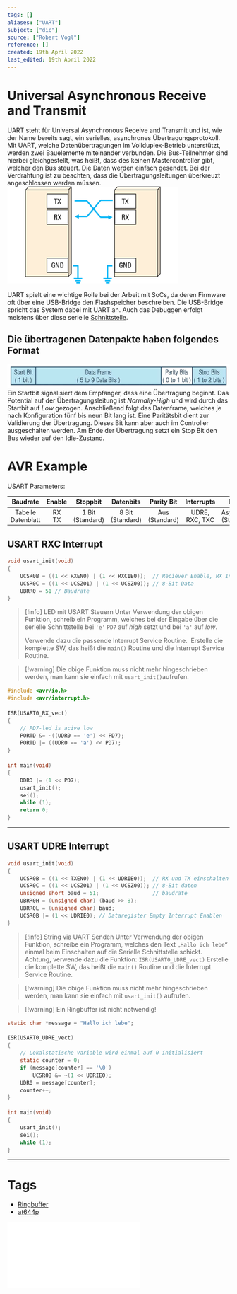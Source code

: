 ```yaml
---
tags: []
aliases: ["UART"]
subject: ["dic"]
source: ["Robert Vogl"]
reference: []
created: 19th April 2022
last_edited: 19th April 2022
---
```


# Universal Asynchronous Receive and Transmit

UART steht für Universal Asynchronous Receive and Transmit und ist, wie der Name bereits sagt, ein serielles, asynchrones Übertragungsprotokoll.
Mit UART, welche Datenübertragungen im Vollduplex-Betrieb unterstützt, werden zwei Bauelemente miteinander verbunden.
Die Bus-Teilnehmer sind hierbei gleichgestellt, was heißt, dass des keinen Mastercontroller gibt, welcher den Bus steuert.
Die Daten werden einfach gesendet. Bei der Verdrahtung ist zu beachten, dass die Übertragungsleitungen überkreuzt angeschlossen werden müssen.
![UART_Wiring](digitaltechnik/assets/UART_Wiring.png)

UART spielt eine wichtige Rolle bei der Arbeit mit SoCs, da deren Firmware oft über eine USB-Bridge den Flashspeicher beschreiben. Die USB-Bridge spricht das System dabei mit UART an. Auch das Debuggen erfolgt meistens über diese serielle [Schnittstelle](digitaltechnik/{MOC}%20Schnittstellen.md).

## Die übertragenen Datenpakte haben folgendes Format
![UART_Frame](digitaltechnik/assets/UART_Frame.png)
Ein Startbit signalisiert dem Empfänger, dass eine Übertragung beginnt. Das Potential auf der Übertragungsleitung ist _Normally-High_ und wird durch das Startbit auf _Low_ gezogen. Anschließend folgt das Datenframe, welches je nach Konfiguration fünf bis neun Bit lang ist. Eine Paritätsbit dient zur Validierung der Übertragung. Dieses Bit kann aber auch im Controller ausgeschalten werden. Am Ende der Übertragung setzt ein Stop Bit den Bus wieder auf den Idle-Zustand.

# AVR Example

USART Parameters:

|       Baudrate        |  Enable  |       Stoppbit        |       Datenbits       |     Parity Bit      |   Interrupts   |           Mode            |
|:---------------------:|:--------:|:---------------------:|:---------------------:|:-------------------:|:--------------:|:-------------------------:|
| Tabelle<br>Datenblatt | RX<br>TX | 1 Bit <br> (Standard) | 8 Bit <br> (Standard) | Aus <br> (Standard) | UDRE, RXC, TXC | Asynchron <br> (Standard) |

## USART RXC Interrupt
```c
void usart_init(void)
{
	UCSR0B = ((1 << RXEN0) | (1 << RXCIE0));  // Reciever Enable, RX Interrupt Enable
	UCSR0C = ((1 << UCSZ01) | (1 << UCSZ00)); // 8-Bit Data
	UBRR0 = 51 // Baudrate
}
```

> [!info] LED mit USART Steuern
> Unter Verwendung der obigen Funktion, schreib ein Programm,
> welches bei der Eingabe über die serielle Schnittstelle bei `'e'` `PD7` auf *high* setzt und bei `'a'` auf *low*.
> 
> Verwende dazu die passende Interrupt Service Routine.
> Erstelle die komplette SW, das heißt die `main()` Routine und die Interrupt Service Routine.

> [!warning] Die obige Funktion muss nicht mehr hingeschrieben werden, man kann sie einfach mit `usart_init()`aufrufen.

```c
#include <avr/io.h>
#include <avr/interrupt.h>

ISR(USART0_RX_vect)
{
	// PD7-led is acive low
	PORTD &= ~((UDR0 == 'e') << PD7);
	PORTD |= ((UDR0 == 'a') << PD7);
}

int main(void)
{
	DDRD |= (1 << PD7);
	usart_init();
	sei();
	while (1);
	return 0;
}
```

---

## USART UDRE Interrupt

```c
void usart_init(void)
{
	UCSR0B = ((1 << TXEN0) | (1 << UDRIE0));  // RX und TX einschalten
	UCSR0C = ((1 << UCSZ01) | (1 << UCSZ00)); // 8-Bit daten
	unsigned short baud = 51;                 // baudrate
	UBRR0H = (unsigned char) (baud >> 8);
	UBRR0L = (unsigned char) baud;
	UCSR0B |= (1 << UDRIE0); // Dataregister Empty Interrupt Enablen
}
```

> [!info] String via UART Senden
> Unter Verwendung der obigen Funktion, schreibe ein Programm, welches den Text `„Hallo ich lebe“` einmal beim Einschalten auf die Serielle
> Schnittstelle schickt.
> Achtung, verwende dazu die Funktion: `ISR(USART0_UDRE_vect)`
> Erstelle die komplette SW, das heißt die `main()` Routine und die Interrupt Service Routine.

> [!warning] Die obige Funktion muss nicht mehr hingeschrieben werden, man kann sie einfach mit `usart_init()` aufrufen.

> [!warning] Ein Ringbuffer ist nicht notwendig!

```c
static char *message = "Hallo ich lebe";

ISR(USART0_UDRE_vect)
{
	// Lokalstatische Variable wird einmal auf 0 initialisiert
	static counter = 0;
	if (message[counter] == '\0')
		UCSR0B &= ~(1 << UDRIE0);
	UDR0 = message[counter];
	counter++;
}

int main(void)
{
	usart_init();
	sei();
	while (1);
}
```

---
# Tags

- [Ringbuffer](digitaltechnik/Ringbuffer.md)
- [at644p](digitaltechnik/AVR%20ATmega644p.md)

![at644p](digitaltechnik/datasheets/at644p.pdf)